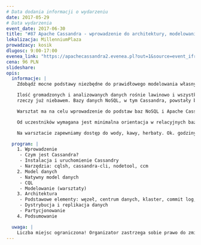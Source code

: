 ```yaml
---
# Data dodania informacji o wydarzeniu
date: 2017-05-29
# Data wydarzenia
event_date: 2017-06-30
title: "#87 Apache Cassandra - wprowadzenie do architektury, modelowania danych i narzędzi"
lokalizacja: MillenniumPlaza
prowadzacy: kosik
dlugosc: 9:00-17:00
evenea_link: "https://apachecassandra2.evenea.pl?out=1&source=event_iframe"
cena: 96 PLN
slideshare:
opis:
  informacje: |
    Zdobądź mocne podstawy niezbędne do prawidłowego modelowania własnych przypadków biznesowych podczas jednodniowych warsztatów hands-on!

    Ilość gromadzonych i analizowanych danych rośnie lawinowo i wszystko wskazuje na to, że to dopiero początek. Dotyczy to niemal wszystkich obszarów: od mediów społecznościowych, przez wielkie przedsięwzięcia naukowe jak LHC, po Internet
    rzeczy już niebawem. Bazy danych NoSQL, w tym Cassandra, powstały by sprostać tej ogromnej skali. Dzięki bardzo dużej szybkości oraz możliwości liniowego skalowania, Cassandra jest liderem wśród tych rozwiązań.

    Warsztat ma na celu wprowadzenie do podstaw baz NoSQL i Apache Cassandra. Uczestnicy zapoznają się z architekturą Cassandry, modelowaniem danych oraz zastosowaniami Cassandry.

    Od uczestników wymagana jest minimalna orientacja w relacyjnych bazach danych. Uczestnicy w trakcie zajęć korzystają z własnego sprzętu (wymagany komputer z min. 6GB RAM i zainstalowanym Python w wersji 2.7).

    Na warsztacie zapewniamy dostęp do wody, kawy, herbaty. Ok. godziny 14:30 pizza dla uczestników.

  program: |
    1. Wprowadzenie
     - Czym jest Cassandra?
     - Instalacja i uruchomienie Cassandry
     - Narzędzia: cqlsh, cassandra-cli, nodetool, ccm
    2. Model danych
     - Natywny model danych
     - CQL
     - Modelowanie (warsztaty)
    3. Architektura
     - Podstawowe elementy: węzeł, centrum danych, klaster, commit log, sstable
     - Dystrybucja i replikacja danych
     - Partycjonowanie
    4. Podsumowanie

  uwaga: |
    Liczba miejsc ograniczona! Organizator zastrzega sobie prawo do zmiany lokalizacji wydarzenia oraz jego odwołania w przypadku niezgłoszenia się minimalnej liczby uczestników.
---
```

